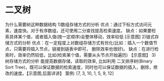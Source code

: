 # 二叉树
为什么需要树这种数据结构
1)数组存储方式的分析
优点：通过下标方式访问元素，速度快。对于有序数组，还可使用二分查找提高检索速度。
缺点：如果要检索具体某个值，或者插入值(按一定顺序)会整体移动，效率较低 [示意图]
2)链式存储方式的分析
优点：在一定程度上对数组存储方式有优化(比如：插入一个数值节点，只需要将插入节点，链接到链表中即可， 删除效率也很好)。
缺点：在进行检索时，效率仍然较低，比如(检索某个值，需要从头节点开始遍历) 【示意图】
3)树存储方式的分析
能提高数据存储，读取的效率,  比如利用 二叉排序树(Binary Sort Tree)，既可以保证数据的检索速度，同时也可以保证数据的插入，删除，修改的速度。【示意图,后面详讲】
案例: [7, 3, 10, 1, 5, 9, 12]
